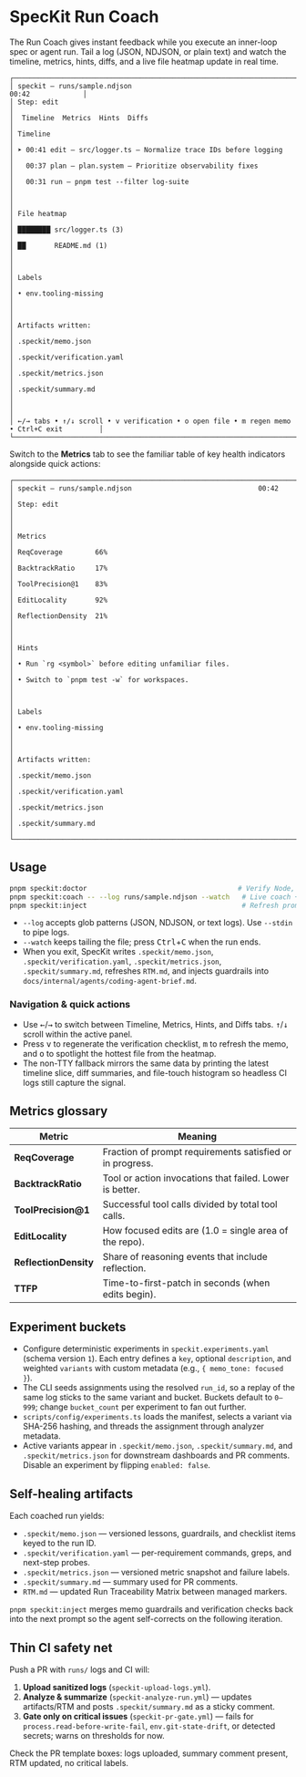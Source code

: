 # SpecKit Run Coach

The Run Coach gives instant feedback while you execute an inner-loop spec or agent run. Tail a log (JSON, NDJSON, or plain text) and watch the timeline, metrics, hints, diffs, and a live file heatmap update in real time.

```
┌────────────────────────────────────────────────────────────────────────────────────────────┐
│ speckit — runs/sample.ndjson                                              00:42             │
│ Step: edit                                                                                 │
│  Timeline  Metrics  Hints  Diffs                                                           │
│ Timeline                                                                                   │
│ ➤ 00:41 edit — src/logger.ts — Normalize trace IDs before logging                          │
│   00:37 plan — plan.system — Prioritize observability fixes                                │
│   00:31 run — pnpm test --filter log-suite                                                 │
│                                                                                            │
│ File heatmap                                                                               │
│ ████████ src/logger.ts (3)                                                                 │
│ ██       README.md (1)                                                                     │
│                                                                                            │
│ Labels                                                                                     │
│ • env.tooling-missing                                                                      │
│                                                                                            │
│ Artifacts written:                                                                         │
│ .speckit/memo.json                                                                         │
│ .speckit/verification.yaml                                                                 │
│ .speckit/metrics.json                                                                      │
│ .speckit/summary.md                                                                        │
│                                                                                            │
│ ←/→ tabs • ↑/↓ scroll • v verification • o open file • m regen memo • Ctrl+C exit         │
└────────────────────────────────────────────────────────────────────────────────────────────┘
```

Switch to the **Metrics** tab to see the familiar table of key health indicators alongside
quick actions:

```
┌──────────────────────────────────────────────────────────────────────────────┐
│ speckit — runs/sample.ndjson                               00:42             │
│ Step: edit                                                                    │
│                                                                              │
│ Metrics                                                                       │
│ ReqCoverage        66%                                                        │
│ BacktrackRatio     17%                                                        │
│ ToolPrecision@1    83%                                                        │
│ EditLocality       92%                                                        │
│ ReflectionDensity  21%                                                        │
│                                                                              │
│ Hints                                                                         │
│ • Run `rg <symbol>` before editing unfamiliar files.                          │
│ • Switch to `pnpm test -w` for workspaces.                                    │
│                                                                              │
│ Labels                                                                        │
│ • env.tooling-missing                                                         │
│                                                                              │
│ Artifacts written:                                                            │
│ .speckit/memo.json                                                            │
│ .speckit/verification.yaml                                                    │
│ .speckit/metrics.json                                                         │
│ .speckit/summary.md                                                           │
└──────────────────────────────────────────────────────────────────────────────┘
```

## Usage

```bash
pnpm speckit:doctor                                     # Verify Node, pnpm, tests
pnpm speckit:coach -- --log runs/sample.ndjson --watch   # Live coach + metrics
pnpm speckit:inject                                      # Refresh prompt guardrails
```

- `--log` accepts glob patterns (JSON, NDJSON, or text logs). Use `--stdin` to pipe logs.
- `--watch` keeps tailing the file; press <kbd>Ctrl</kbd>+<kbd>C</kbd> when the run ends.
- When you exit, SpecKit writes `.speckit/memo.json`, `.speckit/verification.yaml`, `.speckit/metrics.json`, `.speckit/summary.md`, refreshes `RTM.md`, and injects guardrails into `docs/internal/agents/coding-agent-brief.md`.

### Navigation & quick actions

- Use <kbd>←</kbd>/<kbd>→</kbd> to switch between Timeline, Metrics, Hints, and Diffs tabs. <kbd>↑</kbd>/<kbd>↓</kbd> scroll within the active panel.
- Press <kbd>v</kbd> to regenerate the verification checklist, <kbd>m</kbd> to refresh the memo, and <kbd>o</kbd> to spotlight the hottest file from the heatmap.
- The non-TTY fallback mirrors the same data by printing the latest timeline slice, diff summaries, and file-touch histogram so headless CI logs still capture the signal.

## Metrics glossary

| Metric | Meaning |
|--------|---------|
| **ReqCoverage** | Fraction of prompt requirements satisfied or in progress. |
| **BacktrackRatio** | Tool or action invocations that failed. Lower is better. |
| **ToolPrecision@1** | Successful tool calls divided by total tool calls. |
| **EditLocality** | How focused edits are (1.0 = single area of the repo). |
| **ReflectionDensity** | Share of reasoning events that include reflection. |
| **TTFP** | Time-to-first-patch in seconds (when edits begin). |

## Experiment buckets

- Configure deterministic experiments in `speckit.experiments.yaml` (schema version `1`). Each entry defines a `key`, optional `description`, and weighted `variants` with custom metadata (e.g., `{ memo_tone: focused }`).
- The CLI seeds assignments using the resolved `run_id`, so a replay of the same log sticks to the same variant and bucket. Buckets default to `0–999`; change `bucket_count` per experiment to fan out further.
- `scripts/config/experiments.ts` loads the manifest, selects a variant via SHA-256 hashing, and threads the assignment through analyzer metadata.
- Active variants appear in `.speckit/memo.json`, `.speckit/summary.md`, and `.speckit/metrics.json` for downstream dashboards and PR comments. Disable an experiment by flipping `enabled: false`.

## Self-healing artifacts

Each coached run yields:

- `.speckit/memo.json` — versioned lessons, guardrails, and checklist items keyed to the run ID.
- `.speckit/verification.yaml` — per-requirement commands, greps, and next-step probes.
- `.speckit/metrics.json` — versioned metric snapshot and failure labels.
- `.speckit/summary.md` — summary used for PR comments.
- `RTM.md` — updated Run Traceability Matrix between managed markers.

`pnpm speckit:inject` merges memo guardrails and verification checks back into the next prompt so the agent self-corrects on the following iteration.

## Thin CI safety net

Push a PR with `runs/` logs and CI will:

1. **Upload sanitized logs** (`speckit-upload-logs.yml`).
2. **Analyze & summarize** (`speckit-analyze-run.yml`) — updates artifacts/RTM and posts `.speckit/summary.md` as a sticky comment.
3. **Gate only on critical issues** (`speckit-pr-gate.yml`) — fails for `process.read-before-write-fail`, `env.git-state-drift`, or detected secrets; warns on thresholds for now.

Check the PR template boxes: logs uploaded, summary comment present, RTM updated, no critical labels.
